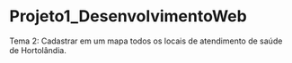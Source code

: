 # Projeto1_DesenvolvimentoWeb
Tema 2: Cadastrar em um mapa todos os locais de atendimento de saúde de Hortolândia. 
